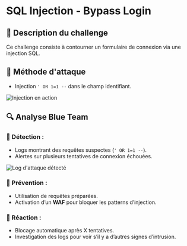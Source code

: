 # SQL Injection - Bypass Login

## 📌 Description du challenge
Ce challenge consiste à contourner un formulaire de connexion via une injection SQL.

## 🚀 Méthode d'attaque
- Injection `' OR 1=1 --` dans le champ identifiant.

![Injection en action](images/sql_bypass.png)

## 🔍 Analyse Blue Team
### 🔹 Détection :
- Logs montrant des requêtes suspectes (`' OR 1=1 --`).
- Alertes sur plusieurs tentatives de connexion échouées.

![Log d'attaque détecté](images/sql_alert_log.png)

### 🔹 Prévention :
- Utilisation de requêtes préparées.
- Activation d’un **WAF** pour bloquer les patterns d’injection.

### 🔹 Réaction :
- Blocage automatique après X tentatives.
- Investigation des logs pour voir s’il y a d’autres signes d’intrusion.

